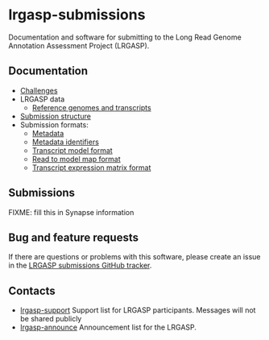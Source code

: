 # lrgasp-submissions

Documentation and software for submitting to the
Long Read Genome Annotation Assessment Project (LRGASP).

## Documentation

- [Challenges](docs/challenges.md)
- LRGASP data
  - [Reference genomes and transcripts](docs/reference-genomes.md)
- [Submission structure](docs/submission.md)
- Submission formats:
  - [Metadata](docs/metadata.md)
  - [Metadata identifiers](docs/metadata-identifiers.md)
  - [Transcript model format](docs/model-format.md)
  - [Read to model map format](docs/read_model_map_format.md)
  - [Transcript expression matrix format](docs/expression_matrix_format.md)

## Submissions

FIXME: fill this in Synapse information

## Bug and feature requests

If there are questions or problems with this software, please create an issue in the
[LRGASP submissions GitHub tracker](https://github.com/LRGASP/lrgasp-submissions/issues).

## Contacts

- [lrgasp-support](mailto:lrgasp-support-group@ucsc.edu) Support list for LRGASP participants. Messages will not be shared publicly
- [lrgasp-announce](mailto:lrgasp-announce-group@ucsc.edu) Announcement list for the LRGASP.


